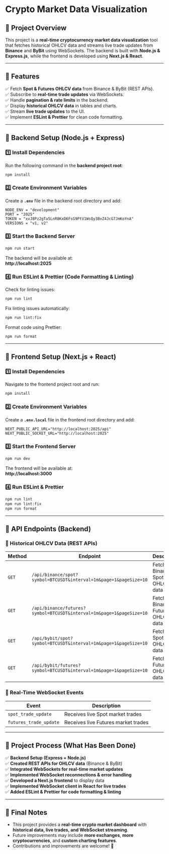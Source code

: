 # **Crypto Market Data Visualization**

## **📌 Project Overview**
This project is a **real-time cryptocurrency market data visualization** tool that fetches historical OHLCV data and streams live trade updates from **Binance** and **ByBit** using WebSockets. The backend is built with **Node.js & Express.js**, while the frontend is developed using **Next.js & React**.

---

## **📌 Features**
✅ Fetch **Spot & Futures OHLCV data** from Binance & ByBit (REST APIs).  
✅ Subscribe to **real-time trade updates** via WebSockets.  
✅ Handle **pagination & rate limits** in the backend.  
✅ Display **historical OHLCV data** in tables and charts.  
✅ Stream **live trade updates** to the UI.  
✅ Implement **ESLint & Prettier** for clean code formatting.  

---

## **📌 Backend Setup (Node.js + Express)**

### **1️⃣ Install Dependencies**
Run the following command in the **backend project root**:
```bash
npm install
```

### **2️⃣ Create Environment Variables**
Create a **`.env`** file in the backend root directory and add:
```env
NODE_ENV = "development"
PORT = "2025"
TOKEN = "xvJ8Pz2gTa5LnR8KxD6FsG9PtV1WsQy3BvZ4JcG7JmKoYnA"
VERSIONS = "v1, v2"
```

### **3️⃣ Start the Backend Server**
```bash
npm run start
```
The backend will be available at:  
**http://localhost:2025**

### **4️⃣ Run ESLint & Prettier (Code Formatting & Linting)**
Check for linting issues:
```bash
npm run lint
```
Fix linting issues automatically:
```bash
npm run lint:fix
```
Format code using Prettier:
```bash
npm run format
```

---

## **📌 Frontend Setup (Next.js + React)**

### **1️⃣ Install Dependencies**
Navigate to the frontend project root and run:
```bash
npm install
```

### **2️⃣ Create Environment Variables**
Create a **`.env.local`** file in the frontend root directory and add:
```env
NEXT_PUBLIC_API_URL="http://localhost:2025/api"
NEXT_PUBLIC_SOCKET_URL="http://localhost:2025"
```

### **3️⃣ Start the Frontend Server**
```bash
npm run dev
```
The frontend will be available at:  
**http://localhost:3000**

### **4️⃣ Run ESLint & Prettier**
```bash
npm run lint
npm run lint:fix
npm run format
```

---

## **📌 API Endpoints (Backend)**

### **🔹 Historical OHLCV Data (REST APIs)**
| Method | Endpoint | Description |
|--------|------------|-------------|
| `GET` | `/api/binance/spot?symbol=BTCUSDT&interval=1m&page=1&pageSize=10` | Fetch Binance Spot OHLCV data |
| `GET` | `/api/binance/futures?symbol=BTCUSDT&interval=1m&page=1&pageSize=10` | Fetch Binance Futures OHLCV data |
| `GET` | `/api/bybit/spot?symbol=BTCUSDT&interval=1m&page=1&pageSize=10` | Fetch ByBit Spot OHLCV data |
| `GET` | `/api/bybit/futures?symbol=BTCUSDT&interval=1m&page=1&pageSize=10` | Fetch ByBit Futures OHLCV data |

### **🔹 Real-Time WebSocket Events**
| Event | Description |
|--------|-------------|
| `spot_trade_update` | Receives live Spot market trades |
| `futures_trade_update` | Receives live Futures market trades |

---

## **📌 Project Process (What Has Been Done)**

✅ **Backend Setup (Express + Node.js)**  
✅ **Created REST APIs for OHLCV data** (Binance & ByBit)  
✅ **Integrated WebSockets for real-time market updates**  
✅ **Implemented WebSocket reconnections & error handling**  
✅ **Developed a Next.js frontend** to display data  
✅ **Implemented WebSocket client in React for live trades**  
✅ **Added ESLint & Prettier for code formatting & linting**  

---

## **📌 Final Notes**
- This project provides a **real-time crypto market dashboard** with **historical data, live trades, and WebSocket streaming**.  
- Future improvements may include **more exchanges**, **more cryptocurrencies**, and **custom charting features**.  
- Contributions and improvements are welcome! 🚀